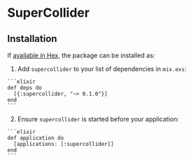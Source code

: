 # SuperCollider



## Installation

If [available in Hex](https://hex.pm/docs/publish), the package can be installed as:

  1. Add `supercollider` to your list of dependencies in `mix.exs`:

    ```elixir
    def deps do
      [{:supercollider, "~> 0.1.0"}]
    end
    ```

  2. Ensure `supercollider` is started before your application:

    ```elixir
    def application do
      [applications: [:supercollider]]
    end
    ```
